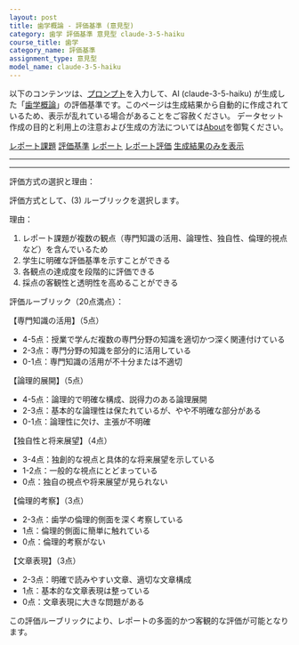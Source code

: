 ```yaml
---
layout: post
title: 歯学概論 - 評価基準 (意見型)
category: 歯学 評価基準 意見型 claude-3-5-haiku
course_title: 歯学
category_name: 評価基準
assignment_type: 意見型
model_name: claude-3-5-haiku
---
```


以下のコンテンツは、[プロンプト](https://github.com/takedatoshiyuki/synthetic_assignments/tree/main/generated/歯学/claude-3-5-haiku/prompt_評価基準-意見型.md)を入力して、AI (claude-3-5-haiku) が生成した「[歯学概論](/contents/歯学/)」の評価基準です。このページは生成結果から自動的に作成されているため、表示が乱れている場合があることをご容赦ください。
データセット作成の目的と利用上の注意および生成の方法については[About](/About)を御覧ください。

[レポート課題](../レポート課題-意見型)
[評価基準](../評価基準-意見型)
[レポート](../レポート-意見型)
[レポート評価](../レポート評価-意見型)
[生成結果のみを表示](https://github.com/takedatoshiyuki/synthetic_assignments/tree/main/generated/歯学/claude-3-5-haiku/評価基準-意見型.md)
  

***
***
  
評価方式の選択と理由：

評価方式として、(3) ルーブリックを選択します。

理由：
1. レポート課題が複数の観点（専門知識の活用、論理性、独自性、倫理的視点など）を含んでいるため
2. 学生に明確な評価基準を示すことができる
3. 各観点の達成度を段階的に評価できる
4. 採点の客観性と透明性を高めることができる

評価ルーブリック（20点満点）：

【専門知識の活用】（5点）
- 4-5点：授業で学んだ複数の専門分野の知識を適切かつ深く関連付けている
- 2-3点：専門分野の知識を部分的に活用している
- 0-1点：専門知識の活用が不十分または不適切

【論理的展開】（5点）
- 4-5点：論理的で明確な構成、説得力のある論理展開
- 2-3点：基本的な論理性は保たれているが、やや不明確な部分がある
- 0-1点：論理性に欠け、主張が不明確

【独自性と将来展望】（4点）
- 3-4点：独創的な視点と具体的な将来展望を示している
- 1-2点：一般的な視点にとどまっている
- 0点：独自の視点や将来展望が見られない

【倫理的考察】（3点）
- 2-3点：歯学の倫理的側面を深く考察している
- 1点：倫理的側面に簡単に触れている
- 0点：倫理的考察がない

【文章表現】（3点）
- 2-3点：明確で読みやすい文章、適切な文章構成
- 1点：基本的な文章表現は整っている
- 0点：文章表現に大きな問題がある

この評価ルーブリックにより、レポートの多面的かつ客観的な評価が可能となります。
